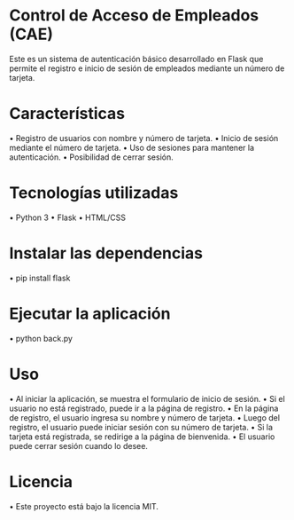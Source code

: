 # Control de Acceso de Empleados (CAE)
Este es un sistema de autenticación básico desarrollado en Flask que permite el registro e inicio de sesión de empleados mediante un número de tarjeta.

# Características
•	Registro de usuarios con nombre y número de tarjeta.
•	Inicio de sesión mediante el número de tarjeta.
•	Uso de sesiones para mantener la autenticación.
•	Posibilidad de cerrar sesión.

# Tecnologías utilizadas
•	Python 3
•	Flask
•	HTML/CSS

# Instalar las dependencias
•	pip install flask

# Ejecutar la aplicación
•	python back.py

# Uso
•	Al iniciar la aplicación, se muestra el formulario de inicio de sesión.
•	Si el usuario no está registrado, puede ir a la página de registro.
•	En la página de registro, el usuario ingresa su nombre y número de tarjeta.
•	Luego del registro, el usuario puede iniciar sesión con su número de tarjeta.
•	Si la tarjeta está registrada, se redirige a la página de bienvenida.
•	El usuario puede cerrar sesión cuando lo desee.

# Licencia
•	Este proyecto está bajo la licencia MIT.